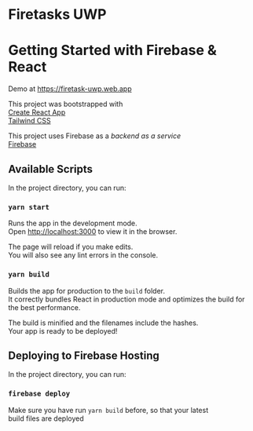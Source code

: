 # Firetasks UWP
# Getting Started with Firebase & React

Demo at https://firetask-uwp.web.app

This project was bootstrapped with \
[Create React App](https://github.com/facebook/create-react-app) \
[Tailwind CSS](https://tailwindcss.com)

This project uses Firebase as a *backend as a service* \
[Firebase](https://firebase.com)

## Available Scripts

In the project directory, you can run:

### `yarn start`

Runs the app in the development mode.\
Open [http://localhost:3000](http://localhost:3000) to view it in the browser.

The page will reload if you make edits.\
You will also see any lint errors in the console.

### `yarn build`

Builds the app for production to the `build` folder.\
It correctly bundles React in production mode and optimizes the build for the best performance.

The build is minified and the filenames include the hashes.\
Your app is ready to be deployed!

## Deploying to Firebase Hosting

In the project directory, you can run:

### `firebase deploy`

Make sure you have run `yarn build` before, so that your latest\
build files are deployed